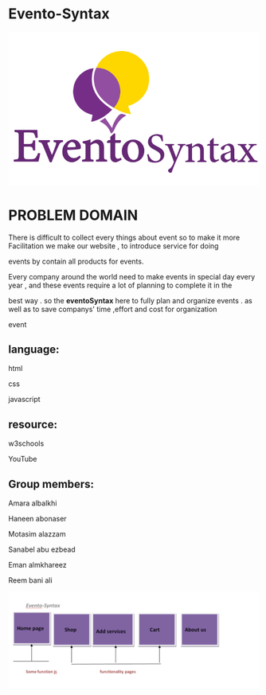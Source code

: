 # Evento-Syntax 

![logo](img/logo.png)




# PROBLEM DOMAIN 


There is difficult to collect every things about event so to make  it more Facilitation we make our website , to introduce service for doing 

events by contain all products for events.



Every company around the world need to make events in special day every year , and these events require a lot of planning to complete it in the

 best way . so the **eventoSyntax** here to fully  plan and organize  events . as well as to save  companys' time ,effort and cost for organization 
 
 event 


## language:
html

css 

javascript


## resource:

w3schools

YouTube




## Group members:

Amara albalkhi

Haneen abonaser

Motasim alazzam

Sanabel abu ezbead

Eman almkhareez

Reem bani ali 

![logo](img.png)